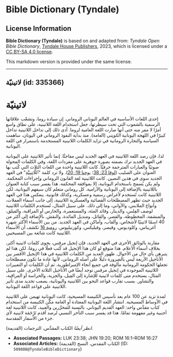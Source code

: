 # Bible Dictionary (Tyndale)

## License Information

**Bible Dictionary (Tyndale)** is based on and adapted from: _Tyndale Open Bible Dictionary_, [Tyndale House Publishers](https://tyndaleopenresources.com/), 2023, which is licensed under a [CC BY-SA 4.0 license](https://creativecommons.org/licenses/by-sa/4.0/legalcode.en).

This markdown version is provided under the same license.



--------------------------------

## لاتينيّة (id: 335366)

لاتينيّة
========

إحدى اللغات الأساسية في العالم اليوناني الروماني. إن سيادة روما، وتشعّب علاقاتها الرسمية بالشعوب التي تحت سيطرتها، جعل استخدام اللغة اللاتينية، على نطاق واسع أمرًا لا مفر منه حتى أنها صارت اللغة العامية لروما. أدى ذلك إلى تداخل اللاتينية تداخل كبيرًَا في اللهجة اليونانية *الكويني* (العامة). منذ بداية النفوذ الروماني في اليونان، ساهمت السياسة والتجارة الرومانية في تزايد الكلمات اللاتينية المستخدمة باستمرار في اللغة اليونانية.

لذا، فإن رصد اللغة اللاتينية في العهد الجديد ليس مفاجئًا. إنما تأثير اللاتينية على اليونانية في العهد الجديد ترك بصمته بصورة جوهرية على مفردات اللغة، وفي الكلمات المحولة صوتيًا والعبارات المترجمة حرفيًا. كانت اللاتينية واحدة من اللغات الثلاث التي كُتب بها العنوان على الصليب ([لوقا 23: 38](https://ref.ly/Luke23:38)؛ [يوحنا 19: 20](https://ref.ly/John19:20)). ولا ترد كلمة "ٱللَّاتِينِيَّةِ" في العهد الجديد سوى في هذين النصين. كانت اللاتينية لغة القانون الروماني وإجراءات المحكمة. ولم يكن يُسمح باستخدام اليونانية، إلا بموافقة المحكمة. هذا يفسر سبب كتابة العنوان باللاتينية بالإضافة إلى اليونانية والآرامية. كل روماني متعلم كان سيفهم اليونانية، لكن اللاتينية كانت تُستخدم لأغراض رسمية وعسكرية، وكذلك قانونية. ينعكس هذا في العهد الجديد حيث تظهر المصطلحات القضائية والعسكرية اللاتينية، إلى جانب أسماء العملات، وأنواع الملابس، والأواني، وما إلى ذلك. على سبيل المثال، تُستخدم الكلمات اللاتينية لوصف الفِلس، والدينار، وقائد المئة، والمستعمرة، والحارس أو المراقبة، والفيلق، والمنشفة، المخطوطة، والقصر، والقاتل، ومنديل المائدة، والنقش. بالإضافة إلى أكثر من 40 اسمًا لاتينيًا لأشخاص، وألقاب، وأماكن في العهد الجديد. من بين الأسماء الأكثر شهرة أغريباس، وكلوديوس، وقيصر، وفيليكس، وكورنيليوس. [رومية 16](https://ref.ly/Rom16:1-Rom16:27) تكشف أن الأسماء اللاتينية كانت شائعة بين المسيحيين.

مقارنة بالوثائق الأخرى في العهد الجديد، فإن إنجيل مرقس، يحوى كلمات لاتينية أكثر، بخلاف أسماء الأعلام. هذا متوقع لو كان هذا الإنجيل قد كُتب فعلًا في رومَا، لكن هذا لم يتبرهن بأي حال من الأحوال. ظهور العديد من الكلمات اللاتينية في هذا الإنجيل الأقصر بين الأناجيل الأربعة ليس بالضرورة دليلًا على أصله الروماني، لأنها عادة ما تكون مصطلحات تجعلها الحكومة الرومانية مألوفة في جميع أنحاء الإمبراطورية. ثم أن الكلمات أو التعبيرات اللاتينية الموجودة في إنجيل مرقس توجد أيضًا في الأناجيل الثلاثة الأخرى. على سبيل المثال، يستخدم متى كلمات لاتينية للإشارة إلى المِيل، والجزية، والحراسة أو المراقبة، والتشاور. بسبب تقارب قواعد النحو بين اللاتينية واليونانية، يصعب تحديد مدى تأثير اللاتينية على قواعد اللغة اليونانية.

لمدة تزيد عن 100 عام بعد تأسيس الكنيسة المسيحية، كانت اليونانية تهيمن على اللاتينية في الأوساط المسيحية. انتشار اللغة اليونانية المعتادة أو العامة مكّن الكنيسة من استخدام كتاب مقدَّس واحد: العهد القديم اليوناني. بالنسبة للمحرَّرين والعبيد، كانت اللاتينية لغة أجنبية وغير مفهومة تمامًا. هذا قد يفسر سبب التأخر النسبي لرصد أقدم تَرْجَمَة لاتينية لأي جزء من الأسفار المقدسة.

*انظر أيضًا* الكتاب المقدَّس، الترجمات (القديمة).

* **Associated Passages:** LUK 23:38; JHN 19:20; ROM 16:1–ROM 16:27
* **Associated Articles:** الكتاب المقدس، النسخ (القديمة) (ID: `509808@TyndaleBibleDictionary`)

